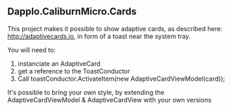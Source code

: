 ## Dapplo.CaliburnMicro.Cards

This project makes it possible to show adaptive cards, as described here: http://adaptivecards.io, in form of a toast near the system tray.

You will need to:
1. instanciate an AdaptiveCard
2. get a reference to the ToastConductor
3. Call toastConductor.ActivateItem(new AdaptiveCardViewModel(card));

It's possible to bring your own style, by extending the AdaptiveCardViewModel & AdaptiveCardView with your own versions